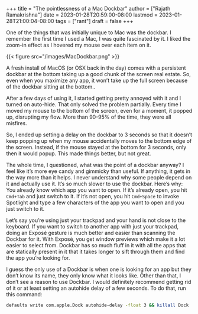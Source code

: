 +++
title = "The pointlessness of a Mac Dockbar"
author = ["Rajath Ramakrishna"]
date = 2023-01-28T20:59:00-08:00
lastmod = 2023-01-28T21:00:04-08:00
tags = ["rant"]
draft = false
+++

One of the things that was initially unique to Mac was the dockbar. I remember the first time I used a Mac, I was quite fascinated by it. I liked the zoom-in effect as I hovered my mouse over each item on it.

{{< figure src="/images/MacDockbar.png" >}}

A fresh install of MacOS (or OSX back in the day) comes with a persistent dockbar at the bottom taking up a good chunk of the screen real estate. So, even when you maximize any app, it won’t take up the full screen because of the dockbar sitting at the bottom..

After a few days of using it, I started getting pretty annoyed with it and I turned on auto-hide. That only solved the problem partially. Every time I moved my mouse to the bottom of the screen, even for a moment, it popped up, disrupting my flow. More than 90-95% of the time, they were all misfires.

So, I ended up setting a delay on the dockbar to 3 seconds so that it doesn’t keep popping up when my mouse accidentally moves to the bottom edge of the screen. Instead, if the mouse stayed at the bottom for 3 seconds, only then it would popup. This made things better, but not great.

The whole time, I questioned, what was the point of a dockbar anyway? I feel like it’s more eye candy and gimmicky than useful. If anything, it gets in the way more than it helps. I never understand why some people depend on it and actually use it. It’s so much slower to use the dockbar. Here’s why: You already know which app you want to open. If it’s already open, you hit `Cmd+Tab` and just switch to it. If it’s not open, you hit `Cmd+Space` to invoke Spotlight and type a few characters of the app you want to open and you just switch to it.

Let’s say you’re using just your trackpad and your hand is not close to the keyboard. If you want to switch to another app with just your trackpad, doing an Exposé gesture is much better and easier than scanning the Dockbar for it. With Exposé, you get window previews which make it a lot easier to select from. Dockbar has so much fluff in it with all the apps that are statically present in it that it takes longer to sift through them and find the app you’re looking for.

I guess the only use of a Dockbar is when one is looking for an app but they don’t know its name, they only know what it looks like. Other than that, I don’t see a reason to use Dockbar. I would definitely recommend getting rid of it or at least setting an autohide delay of a few seconds. To do that, run this command:

```bash
defaults write com.apple.Dock autohide-delay -float 3 && killall Dock
```
